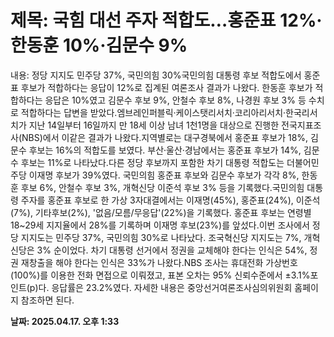 # **제목: 국힘 대선 주자 적합도…홍준표 12%·한동훈 10%·김문수 9%**

  내용: 정당 지지도 민주당 37%, 국민의힘 30%국민의힘 대통령 후보 적합도에서 홍준표 후보가 적합하다는 응답이 12%로 집계된 여론조사 결과가 나왔다. 한동훈 후보가 적합하다는 응답은 10%였고 김문수 후보 9%, 안철수 후보 8%, 나경원 후보 3% 등 수치로 적합하다는 답변을 받았다.엠브레인퍼블릭·케이스탯리서치·코리아리서치·한국리서치가 지난 14일부터 16일까지 만 18세 이상 남녀 1천1명을 대상으로 진행한 전국지표조사(NBS)에서 이같은 결과가 나왔다.지역별로는 대구경북에서 홍준표 후보가 18%, 김문수 후보는 16%의 적합도를 보였다. 부산·울산·경남에서는 홍준표 후보가 14%, 김문수 후보는 11%로 나타났다.다른 정당 후보까지 포함한 차기 대통령 적합도는 더불어민주당 이재명 후보가 39%였다. 국민의힘 홍준표 후보와 김문수 후보가 각각 8%, 한동훈 후보 6%, 안철수 후보 3%, 개혁신당 이준석 후보 3% 등을 기록했다.국민의힘 대통령 주자를 홍준표 후보로 한 가상 3자대결에서는 이재명(45%), 홍준표(24%), 이준석(7%), 기타후보(2%), '없음/모름/무응답'(22%)을 기록했다. 홍준표 후보는 연령별 18~29세 지지율에서 28%를 기록하며 이재명 후보(23%)를 앞섰다.이번 조사에서 정당 지지도는 민주당 37%, 국민의힘 30%로 나타났다. 조국혁신당 지지도는 7%, 개혁신당은 3% 순이었다. 차기 대통령 선거에서 정권을 교체해야 한다는 인식은 54%, 정권 재창출을 해야 한다는 인식은 33%가 나왔다.NBS 조사는 휴대전화 가상번호(100%)를 이용한 전화 면접으로 이뤄졌고, 표본 오차는 95% 신뢰수준에서 ±3.1%포인트(p)다. 응답률은 23.2%였다. 자세한 내용은 중앙선거여론조사심의위원회 홈페이지 참조하면 된다.

  **날짜: 2025.04.17. 오후 1:33**